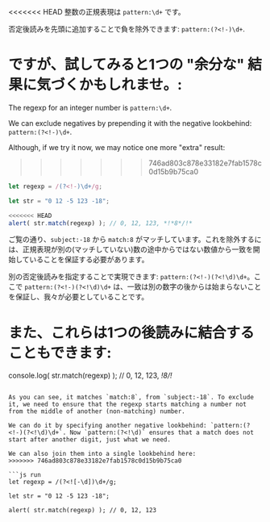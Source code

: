 
<<<<<<< HEAD
整数の正規表現は `pattern:\d+` です。

否定後読みを先頭に追加することで負を除外できます: `pattern:(?<!-)\d+`.

ですが、試してみると1つの "余分な" 結果に気づくかもしれませ。:
=======
The regexp for an integer number is `pattern:\d+`.

We can exclude negatives by prepending it with the negative lookbehind: `pattern:(?<!-)\d+`.

Although, if we try it now, we may notice one more "extra" result:
>>>>>>> 746ad803c878e33182e7fab1578c0d15b9b75ca0

```js run
let regexp = /(?<!-)\d+/g;

let str = "0 12 -5 123 -18";

<<<<<<< HEAD
alert( str.match(regexp) ); // 0, 12, 123, *!*8*/!*
```

ご覧の通り、`subject:-18` から `match:8` がマッチしています。これを除外するには、正規表現が別の(マッチしていない)数の途中からではない数値から一致を開始していることを保証する必要があります。

別の否定後読みを指定することで実現できます: `pattern:(?<!-)(?<!\d)\d+`。ここで `pattern:(?<!-)(?<!\d)\d+` は、一致は別の数字の後からは始まらないことを保証し、我々が必要としていることです。

また、これらは1つの後読みに結合することもできます:
=======
console.log( str.match(regexp) ); // 0, 12, 123, *!*8*/!*
```

As you can see, it matches `match:8`, from `subject:-18`. To exclude it, we need to ensure that the regexp starts matching a number not from the middle of another (non-matching) number.

We can do it by specifying another negative lookbehind: `pattern:(?<!-)(?<!\d)\d+`. Now `pattern:(?<!\d)` ensures that a match does not start after another digit, just what we need.

We can also join them into a single lookbehind here:
>>>>>>> 746ad803c878e33182e7fab1578c0d15b9b75ca0

```js run
let regexp = /(?<![-\d])\d+/g;

let str = "0 12 -5 123 -18";

alert( str.match(regexp) ); // 0, 12, 123
```
